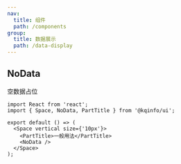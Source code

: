 ```yaml
---
nav:
  title: 组件
  path: /components
group:
  title: 数据展示
  path: /data-display
---
```


## NoData

空数据占位

```tsx
import React from 'react';
import { Space, NoData, PartTitle } from '@kqinfo/ui';

export default () => (
  <Space vertical size={'10px'}>
    <PartTitle>一般用法</PartTitle>
    <NoData />
  </Space>
);
```

<API></API>
